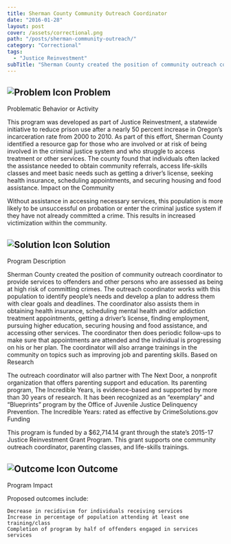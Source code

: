 ```yaml
---
title: Sherman County Community Outreach Coordinator
date: "2016-01-28"
layout: post
cover: /assets/correctional.png
path: "/posts/sherman-community-outreach/"
category: "Correctional"
tags:
  - "Justice Reinvestment"
subTitle: "Sherman County created the position of community outreach coordinator to provide services to offenders and other persons who are assessed as being at high risk of committing crimes."
---
```

## ![Problem Icon](https://github.com/google/material-design-icons/raw/master/alert/1x_web/ic_error_outline_black_48dp.png "Problem") Problem

Problematic Behavior or Activity

This program was developed as part of Justice Reinvestment, a statewide initiative to reduce prison use after a nearly 50 percent increase in Oregon’s incarceration rate from 2000 to 2010. As part of this effort, Sherman County identified a resource gap for those who are involved or at risk of being involved in the criminal justice system and who struggle to access treatment or other services. The county found that individuals often lacked the assistance needed to obtain community referrals, access life-skills classes and meet basic needs such as getting a driver’s license, seeking health insurance, scheduling appointments, and securing housing and food assistance.
Impact on the Community

Without assistance in accessing necessary services, this population is more likely to be unsuccessful on probation or enter the criminal justice system if they have not already committed a crime. This results in increased victimization within the community.

## ![Solution Icon](https://github.com/google/material-design-icons/raw/master/action/1x_web/ic_lightbulb_outline_black_48dp.png "Solution") Solution

Program Description

Sherman County created the position of community outreach coordinator to provide services to offenders and other persons who are assessed as being at high risk of committing crimes. The outreach coordinator works with this population to identify people’s needs and develop a plan to address them with clear goals and deadlines. The coordinator also assists them in obtaining health insurance, scheduling mental health and/or addiction treatment appointments, getting a driver’s license, finding employment, pursuing higher education, securing housing and food assistance, and accessing other services. The coordinator then does periodic follow-ups to make sure that appointments are attended and the individual is progressing on his or her plan. The coordinator will also arrange trainings in the community on topics such as improving job and parenting skills.
Based on Research

The outreach coordinator will also partner with The Next Door, a nonprofit organization that offers parenting support and education. Its parenting program, The Incredible Years, is evidence-based and supported by more than 30 years of research. It has been recognized as an “exemplary” and “Blueprints” program by the Office of Juvenile Justice Delinquency Prevention.
The Incredible Years: rated as effective by CrimeSolutions.gov
Funding

This program is funded by a $62,714.14 grant through the state’s 2015-17 Justice Reinvestment Grant Program. This grant supports one community outreach coordinator, parenting classes, and life-skills trainings.

## ![Outcome Icon](https://github.com/google/material-design-icons/raw/master/action/1x_web/ic_view_list_black_48dp.png "Outcome") Outcome

Program Impact

Proposed outcomes include:

    Decrease in recidivism for individuals receiving services
    Increase in percentage of population attending at least one training/class
    Completion of program by half of offenders engaged in services services


